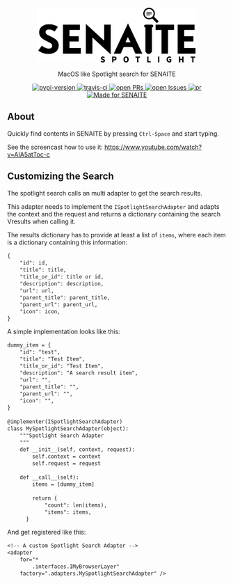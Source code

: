 <div align="center">

  <a href="https://github.com/senaite/senaite.core.spotlight">
    <img src="static/logo.png" alt="senaite.core.spotlight" height="128" />
  </a>

  <p>MacOS like Spotlight search for SENAITE</p>

  <div>
    <a href="https://pypi.python.org/pypi/senaite.core.spotlight">
      <img src="https://img.shields.io/pypi/v/senaite.core.spotlight.svg?style=flat-square" alt="pypi-version" />
    </a>
    <a href="https://travis-ci.org/senaite/senaite.core.spotlight">
      <img src="https://img.shields.io/travis/senaite/senaite.core.spotlight.svg?style=flat-square" alt="travis-ci" />
    </a>
    <a href="https://github.com/senaite/senaite.core.spotlight/pulls">
      <img src="https://img.shields.io/github/issues-pr/senaite/senaite.core.spotlight.svg?style=flat-square" alt="open PRs" />
    </a>
    <a href="https://github.com/senaite/senaite.core.spotlight/issues">
      <img src="https://img.shields.io/github/issues/senaite/senaite.core.spotlight.svg?style=flat-square" alt="open Issues" />
    </a>
    <a href="#">
      <img src="https://img.shields.io/badge/PRs-welcome-brightgreen.svg?style=flat-square" alt="pr" />
    </a>
    <a href="https://www.senaite.com">
      <img src="https://img.shields.io/badge/Made%20for%20SENAITE-%E2%AC%A1-lightgrey.svg" alt="Made for SENAITE" />
    </a>
  </div>
</div>


## About

Quickly find contents in SENAITE by pressing `Ctrl-Space` and start typing.

See the screencast how to use it: https://www.youtube.com/watch?v=AIA5atToc-c


## Customizing the Search

The spotlight search calls an multi adapter to get the search results.

This adapter needs to implement the `ISpotlightSearchAdapter` and adapts the
context and the request and returns a dictionary containing the search Vresults
when calling it.

The results dictionary has to provide at least a list of `items`, where each
item is a dictionary containing this information:

    {
        "id": id,
        "title": title,
        "title_or_id": title or id,
        "description": description,
        "url": url,
        "parent_title": parent_title,
        "parent_url": parent_url,
        "icon": icon,
    }

A simple implementation looks like this:

    dummy_item = {
        "id": "test",
        "title": "Test Item",
        "title_or_id": "Test Item",
        "description": "A search result item",
        "url": "",
        "parent_title": "",
        "parent_url": "",
        "icon": "",
    }

    @implementer(ISpotlightSearchAdapter)
    class MySpotlightSearchAdapter(object):
        """Spotlight Search Adapter
        """
        def __init__(self, context, request):
            self.context = context
            self.request = request

        def __call__(self):
            items = [dummy_item]

            return {
                "count": len(items),
                "items": items,
          }

And get registered like this:

    <!-- A custom Spotlight Search Adapter -->
    <adapter
        for="*
            .interfaces.IMyBrowserLayer"
        factory=".adapters.MySpotlightSearchAdapter" />
